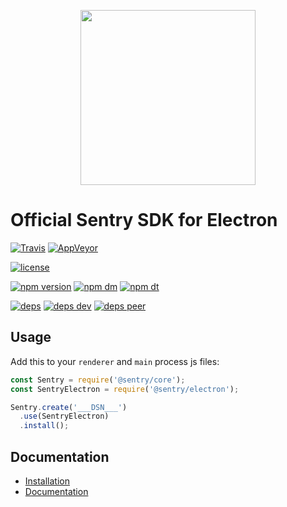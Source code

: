 <p align="center">
    <a href="https://sentry.io" target="_blank" align="center">
        <img src="https://sentry-brand.storage.googleapis.com/sentry-logo-black.png" width="280">
    </a>
<br/>
    <h1>Official Sentry SDK for Electron</h1>
</p>

[![Travis](https://img.shields.io/travis/getsentry/sentry-electron.svg?maxAge=2592000)](https://travis-ci.org/getsentry/sentry-electron)
[![AppVeyor](https://img.shields.io/appveyor/ci/sentry/sentry-electron.svg)](https://ci.appveyor.com/project/sentry/sentry-electron)

[![license](https://img.shields.io/github/license/getsentry/sentry-electron.svg)](https://github.com/getsentry/sentry-electron/blob/master/LICENSE)

[![npm version](https://img.shields.io/npm/v/@sentry/electron.svg)](https://www.npmjs.com/package/@sentry/electron)
[![npm dm](https://img.shields.io/npm/dm/@sentry/electron.svg)](https://www.npmjs.com/package/@sentry/electron)
[![npm dt](https://img.shields.io/npm/dt/@sentry/electron.svg)](https://www.npmjs.com/package/@sentry/electron)

[![deps](https://david-dm.org/getsentry/sentry-electron/status.svg)](https://david-dm.org/getsentry/sentry-electron?view=list)
[![deps dev](https://david-dm.org/getsentry/sentry-electron/dev-status.svg)](https://david-dm.org/getsentry/sentry-electron?type=dev&view=list)
[![deps peer](https://david-dm.org/getsentry/sentry-electron/peer-status.svg)](https://david-dm.org/getsentry/sentry-electron?type=peer&view=list)

## Usage

Add this to your `renderer` and `main` process js files:

```javascript
const Sentry = require('@sentry/core');
const SentryElectron = require('@sentry/electron');

Sentry.create('___DSN___')
  .use(SentryElectron)
  .install();
```

## Documentation

* [Installation](https://docs.sentry.io/clients/javascript/integrations/electron/#installation)
* [Documentation](https://docs.sentry.io/clients/javascript/integrations/electron/)
